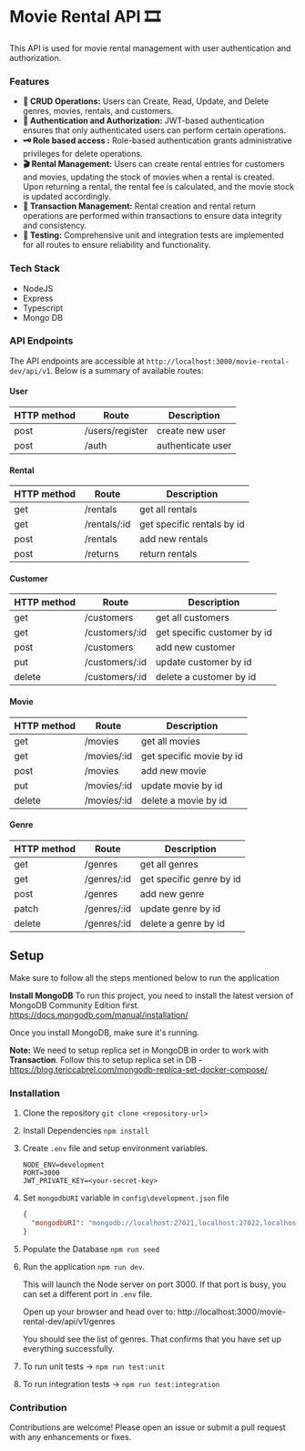 # Movie Rental API 🎞️

This API is used for movie rental management with user authentication and authorization.

### Features

- <b>📝 CRUD Operations:</b> Users can Create, Read, Update, and Delete genres, movies, rentals, and customers.
- <b>🔐 Authentication and Authorization:</b> JWT-based authentication ensures that only authenticated users can perform certain operations.
- <b>🗝️ Role based access :</b> Role-based authentication grants administrative privileges for delete operations.
- <b>🎬 Rental Management:</b> Users can create rental entries for customers and movies, updating the stock of movies when a rental is created. Upon returning a rental, the rental fee is calculated, and the movie stock is updated accordingly.
- <b>💼 Transaction Management:</b> Rental creation and rental return operations are performed within transactions to ensure data integrity and consistency.
- <b>🧪 Testing:</b> Comprehensive unit and integration tests are implemented for all routes to ensure reliability and functionality.

### Tech Stack

- NodeJS
- Express
- Typescript
- Mongo DB

### API Endpoints

The API endpoints are accessible at `http://localhost:3000/movie-rental-dev/api/v1`. Below is a summary of available routes:

#### User

| HTTP method | Route           | Description       |
| ----------- | --------------- | ----------------- |
| post        | /users/register | create new user   |
| post        | /auth           | authenticate user |

#### Rental

| HTTP method | Route        | Description                |
| ----------- | ------------ | -------------------------- |
| get         | /rentals     | get all rentals            |
| get         | /rentals/:id | get specific rentals by id |
| post        | /rentals     | add new rentals            |
| post        | /returns     | return rentals             |

#### Customer

| HTTP method | Route          | Description                 |
| ----------- | -------------- | --------------------------- |
| get         | /customers     | get all customers           |
| get         | /customers/:id | get specific customer by id |
| post        | /customers     | add new customer            |
| put         | /customers/:id | update customer by id       |
| delete      | /customers/:id | delete a customer by id     |

#### Movie

| HTTP method | Route       | Description              |
| ----------- | ----------- | ------------------------ |
| get         | /movies     | get all movies           |
| get         | /movies/:id | get specific movie by id |
| post        | /movies     | add new movie            |
| put         | /movies/:id | update movie by id       |
| delete      | /movies/:id | delete a movie by id     |

#### Genre

| HTTP method | Route       | Description              |
| ----------- | ----------- | ------------------------ |
| get         | /genres     | get all genres           |
| get         | /genres/:id | get specific genre by id |
| post        | /genres     | add new genre            |
| patch       | /genres/:id | update genre by id       |
| delete      | /genres/:id | delete a genre by id     |

## Setup

Make sure to follow all the steps mentioned below to run the application

<b>Install MongoDB</b>
To run this project, you need to install the latest version of MongoDB Community Edition first.
https://docs.mongodb.com/manual/installation/

Once you install MongoDB, make sure it's running.

<b>Note:</b> We need to setup replica set in MongoDB in order to work with <b>Transaction</b>.
Follow this to setup replica set in DB - https://blog.tericcabrel.com/mongodb-replica-set-docker-compose/

### Installation

1. Clone the repository
   `git clone <repository-url>`
2. Install Dependencies `npm install`
3. Create `.env` file and setup environment variables.
   ```
   NODE_ENV=development
   PORT=3000
   JWT_PRIVATE_KEY=<your-secret-key>
   ```
4. Set `mongodbURI` variable in `config\development.json` file

   ```json
   {
     "mongodbURI": "mongodb://localhost:27021,localhost:27022,localhost:27023/movierental?replicaSet=dbrs"
   }
   ```

5. Populate the Database `npm run seed`
6. Run the application `npm run dev`.

   This will launch the Node server on port 3000. If that port is busy, you can set a different port in `.env` file.

   Open up your browser and head over to: http://localhost:3000/movie-rental-dev/api/v1/genres

   You should see the list of genres. That confirms that you have set up everything successfully.

7. To run unit tests -> `npm run test:unit`
8. To run integration tests -> `npm run test:integration`

### Contribution

Contributions are welcome! Please open an issue or submit a pull request with any enhancements or fixes.
